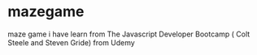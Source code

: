 # mazegame
maze game i have learn from The Javascript Developer Bootcamp ( Colt Steele and Steven Gride) from Udemy
